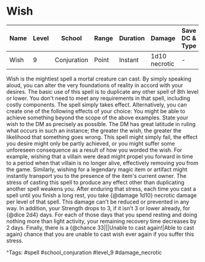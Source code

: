 # Wish

| Name | Level | School | Range | Duration | Damage | Save DC & Type |
|------|-------|--------|-------|----------|--------|----------------|
| Wish | 9 | Conjuration | Point | Instant | 1d10 necrotic | - |

Wish is the mightiest spell a mortal creature can cast. By simply speaking aloud, you can alter the very foundations of reality in accord with your desires. The basic use of this spell is to duplicate any other spell of 8th level or lower. You don't need to meet any requirements in that spell, including costly components. The spell simply takes effect. Alternatively, you can create one of the following effects of your choice: You might be able to achieve something beyond the scope of the above examples. State your wish to the DM as precisely as possible. The DM has great latitude in ruling what occurs in such an instance; the greater the wish, the greater the likelihood that something goes wrong. This spell might simply fail, the effect you desire might only be partly achieved, or you might suffer some unforeseen consequence as a result of how you worded the wish. For example, wishing that a villain were dead might propel you forward in time to a period when that villain is no longer alive, effectively removing you from the game. Similarly, wishing for a legendary magic item or artifact might instantly transport you to the presence of the item's current owner. The stress of casting this spell to produce any effect other than duplicating another spell weakens you. After enduring that stress, each time you cast a spell until you finish a long rest, you take {@damage 1d10} necrotic damage per level of that spell. This damage can't be reduced or prevented in any way. In addition, your Strength drops to 3, if it isn't 3 or lower already, for {@dice 2d4} days. For each of those days that you spend resting and doing nothing more than light activity, your remaining recovery time decreases by 2 days. Finally, there is a {@chance 33|||Unable to cast again!|Able to cast again} chance that you are unable to cast wish ever again if you suffer this stress.

^Tags: #spell #school_conjuration #level_9 #damage_necrotic